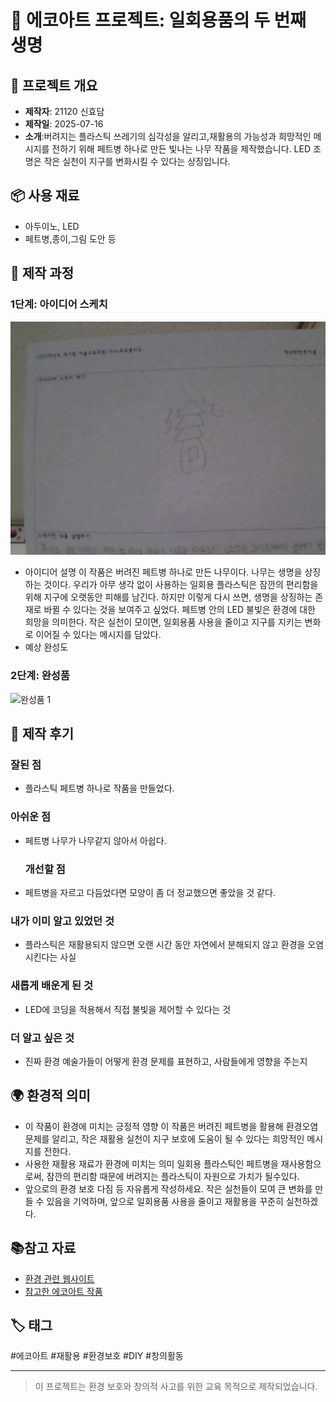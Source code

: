 # 🌱 에코아트 프로젝트: 일회용품의 두 번째 생명

## 📖 프로젝트 개요
- **제작자**: 21120 신효담
- **제작일**: 2025-07-16
- **소개**:버려지는 플라스틱 쓰레기의 심각성을 알리고,재활용의 가능성과 희망적인 메시지를 전하기 위해 페트병 하나로 만든 빛나는 나무 작품을 제작했습니다. LED 조명은 작은 실천이 지구를 변화시킬 수 있다는 상징입니다.




## 📦 사용 재료
- 아두이노, LED
- 페트병,종이,그림 도안 등


## 🔧 제작 과정


### 1단계: 아이디어 스케치
![스케치 이미지](sc.png)
- 아이디어 설명
  이 작품은 버려진 페트병 하나로 만든 나무이다. 나무는 생명을 상징하는 것이다. 우리가 아무 생각 없이 사용하는 일회용 플라스틱은 잠깐의 편리함을 위해 지구에 오랫동안 피해를 남긴다. 하지만 이렇게 다시 쓰면, 생명을 상징하는 존재로 바뀔 수 있다는 것을 보여주고 싶었다. 페트병 안의 LED 불빛은 환경에 대한 희망을 의미한다. 작은 실천이 모이면, 일회용품 사용을 줄이고 지구를 지키는 변화로 이어질 수 있다는 메시지를 담았다.
- 예상 완성도


### 2단계: 완성품
![완성품 1](img/친환경온도모니터스타일의페트병.png)


## 💭 제작 후기
### 잘된 점
- 플라스틱 페트병 하나로 작품을 만들었다.

### 아쉬운 점
- 페트병 나무가 나무같지 않아서 아쉽다.

  ### 개선할 점
- 페트병을 자르고 다듬었다면 모양이 좀 더 정교했으면 좋았을 것 같다.

### 내가 이미 알고 있었던 것
- 플라스틱은 재활용되지 않으면 오랜 시간 동안 자연에서 분해되지 않고 환경을 오염시킨다는 사실

### 새롭게 배운게 된 것
- LED에 코딩을 적용해서 직접 불빛을 제어할 수 있다는 것

### 더 알고 싶은 것
- 진짜 환경 예술가들이 어떻게 환경 문제를 표현하고, 사람들에게 영향을 주는지

## 🌍 환경적 의미
- 이 작품이 환경에 미치는 긍정적 영향
  이 작품은 버려진 페트병을 활용해 환경오염 문제를 알리고, 작은 재활용 실천이 지구 보호에 도움이 될 수 있다는 희망적인 메시지를 전한다.
- 사용한 재활용 재료가 환경에 미치는 의미
  일회용 플라스틱인 페트병을 재사용함으로써, 잠깐의 편리함 때문에 버려지는 플라스틱이 자원으로 가치가 될수있다.
- 앞으로의 환경 보호 다짐 등 자유롭게 작성하세요.
  작은 실천들이 모여 큰 변화를 만들 수 있음을 기억하며, 앞으로 일회용품 사용을 줄이고 재활용을 꾸준히 실천하겠다.

## 📚참고 자료
- [환경 관련 웹사이트](링크)
- [참고한 에코아트 작품](링크)


## 🏷️ 태그
#에코아트 #재활용 #환경보호 #DIY #창의활동

---

> 이 프로젝트는 환경 보호와 창의적 사고를 위한 교육 목적으로 제작되었습니다.
